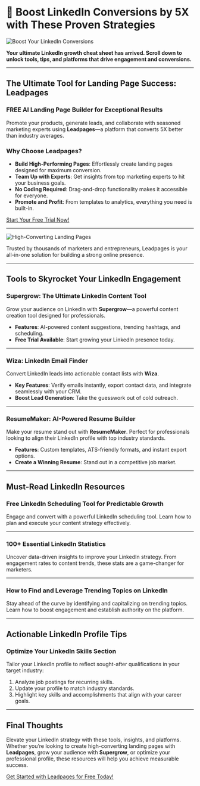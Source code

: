 # 🚀 Boost LinkedIn Conversions by 5X with These Proven Strategies

![Boost Your LinkedIn Conversions](https://media.beehiiv.com/cdn-cgi/image/fit=scale-down,format=auto,onerror=redirect,quality=80/uploads/asset/file/ff34c450-1acd-4783-a5a2-a9a04de7eb70/Get_100%2B_FREE_CHATGPT_PROMPTS_INSTANTLY.__4_.png?t=1713534951)

**Your ultimate LinkedIn growth cheat sheet has arrived. Scroll down to unlock tools, tips, and platforms that drive engagement and conversions.**

---

## The Ultimate Tool for Landing Page Success: Leadpages

### FREE AI Landing Page Builder for Exceptional Results

Promote your products, generate leads, and collaborate with seasoned marketing experts using **Leadpages**—a platform that converts 5X better than industry averages.

### Why Choose Leadpages?
- **Build High-Performing Pages**: Effortlessly create landing pages designed for maximum conversion.
- **Team Up with Experts**: Get insights from top marketing experts to hit your business goals.
- **No Coding Required**: Drag-and-drop functionality makes it accessible for everyone.
- **Promote and Profit**: From templates to analytics, everything you need is built-in.

[Start Your Free Trial Now!](https://bit.ly/LEadPages)

---

![High-Converting Landing Pages](https://media.beehiiv.com/cdn-cgi/image/fit=scale-down,format=auto,onerror=redirect,quality=80/uploads/asset/file/c894c8c8-12db-4cd0-9311-25a9d4db6ce0/52eb2b3d21293beda3287ae13a290c7508eda36d-2400x1256.jpg?t=1723472482)

Trusted by thousands of marketers and entrepreneurs, Leadpages is your all-in-one solution for building a strong online presence.

---

## Tools to Skyrocket Your LinkedIn Engagement

### Supergrow: The Ultimate LinkedIn Content Tool
Grow your audience on LinkedIn with **Supergrow**—a powerful content creation tool designed for professionals.
- **Features**: AI-powered content suggestions, trending hashtags, and scheduling.
- **Free Trial Available**: Start growing your LinkedIn presence today.

---

### Wiza: LinkedIn Email Finder
Convert LinkedIn leads into actionable contact lists with **Wiza**.
- **Key Features**: Verify emails instantly, export contact data, and integrate seamlessly with your CRM.
- **Boost Lead Generation**: Take the guesswork out of cold outreach.

---

### ResumeMaker: AI-Powered Resume Builder
Make your resume stand out with **ResumeMaker**. Perfect for professionals looking to align their LinkedIn profile with top industry standards.
- **Features**: Custom templates, ATS-friendly formats, and instant export options.
- **Create a Winning Resume**: Stand out in a competitive job market.

---

## Must-Read LinkedIn Resources

### Free LinkedIn Scheduling Tool for Predictable Growth
Engage and convert with a powerful LinkedIn scheduling tool. Learn how to plan and execute your content strategy effectively.

---

### 100+ Essential LinkedIn Statistics
Uncover data-driven insights to improve your LinkedIn strategy. From engagement rates to content trends, these stats are a game-changer for marketers.

---

### How to Find and Leverage Trending Topics on LinkedIn
Stay ahead of the curve by identifying and capitalizing on trending topics. Learn how to boost engagement and establish authority on the platform.

---

## Actionable LinkedIn Profile Tips

### Optimize Your LinkedIn Skills Section
Tailor your LinkedIn profile to reflect sought-after qualifications in your target industry:
1. Analyze job postings for recurring skills.
2. Update your profile to match industry standards.
3. Highlight key skills and accomplishments that align with your career goals.

---

## Final Thoughts

Elevate your LinkedIn strategy with these tools, insights, and platforms. Whether you’re looking to create high-converting landing pages with **Leadpages**, grow your audience with **Supergrow**, or optimize your professional profile, these resources will help you achieve measurable success.

[Get Started with Leadpages for Free Today!](https://bit.ly/LEadPages)
